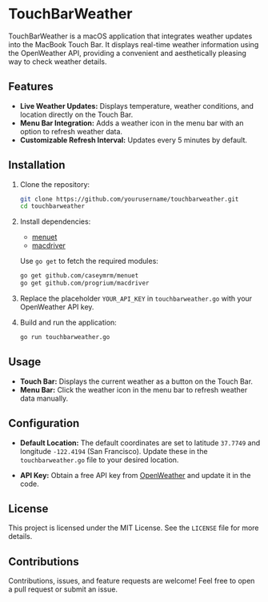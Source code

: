 # TouchBarWeather

TouchBarWeather is a macOS application that integrates weather updates into the MacBook Touch Bar. It displays real-time weather information using the OpenWeather API, providing a convenient and aesthetically pleasing way to check weather details.

## Features

- **Live Weather Updates:** Displays temperature, weather conditions, and location directly on the Touch Bar.
- **Menu Bar Integration:** Adds a weather icon in the menu bar with an option to refresh weather data.
- **Customizable Refresh Interval:** Updates every 5 minutes by default.

## Installation

1. Clone the repository:
    ```bash
    git clone https://github.com/yourusername/touchbarweather.git
    cd touchbarweather
    ```

2. Install dependencies:
    - [menuet](https://github.com/caseymrm/menuet)
    - [macdriver](https://github.com/progrium/macdriver)

   Use `go get` to fetch the required modules:
    ```bash
    go get github.com/caseymrm/menuet
    go get github.com/progrium/macdriver
    ```

3. Replace the placeholder `YOUR_API_KEY` in `touchbarweather.go` with your OpenWeather API key.

4. Build and run the application:
    ```bash
    go run touchbarweather.go
    ```

## Usage

- **Touch Bar:** Displays the current weather as a button on the Touch Bar.
- **Menu Bar:** Click the weather icon in the menu bar to refresh weather data manually.

## Configuration

- **Default Location:** The default coordinates are set to latitude `37.7749` and longitude `-122.4194` (San Francisco). Update these in the `touchbarweather.go` file to your desired location.

- **API Key:** Obtain a free API key from [OpenWeather](https://openweathermap.org/) and update it in the code.

## License

This project is licensed under the MIT License. See the `LICENSE` file for more details.

## Contributions

Contributions, issues, and feature requests are welcome! Feel free to open a pull request or submit an issue.
